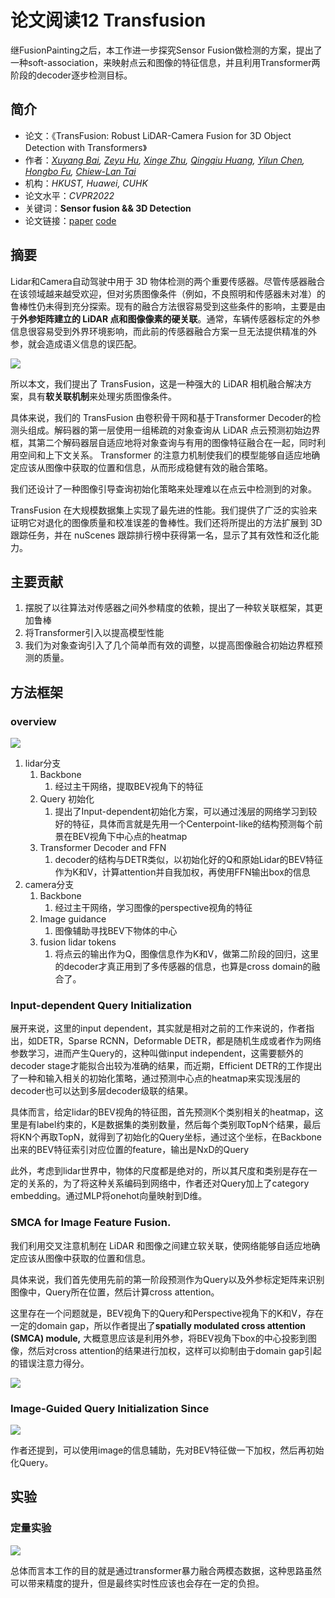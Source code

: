 # 论文阅读12 Transfusion



继FusionPainting之后，本工作进一步探究Sensor Fusion做检测的方案，提出了一种soft-association，来映射点云和图像的特征信息，并且利用Transformer两阶段的decoder逐步检测目标。

<!--more-->

## 简介

-   论文：《TransFusion: Robust LiDAR-Camera Fusion for 3D Object Detection with Transformers》
-   作者：_[Xuyang Bai](https://arxiv.org/search/cs?searchtype=author&query=Bai%2C+X), [Zeyu Hu](https://arxiv.org/search/cs?searchtype=author&query=Hu%2C+Z), [Xinge Zhu](https://arxiv.org/search/cs?searchtype=author&query=Zhu%2C+X), [Qingqiu Huang](https://arxiv.org/search/cs?searchtype=author&query=Huang%2C+Q), [Yilun Chen](https://arxiv.org/search/cs?searchtype=author&query=Chen%2C+Y), [Hongbo Fu](https://arxiv.org/search/cs?searchtype=author&query=Fu%2C+H), [Chiew-Lan Tai](https://arxiv.org/search/cs?searchtype=author&query=Tai%2C+C)_
-   机构：_HKUST, Huawei, CUHK_
-   论文水平：_CVPR2022_
-   关键词：**Sensor fusion && 3D Detection**
-   论文链接：[paper](https://arxiv.org/abs/2203.11496)  [code](https://github.com/XuyangBai/TransFusion/)


## 摘要

Lidar和Camera自动驾驶中用于 3D 物体检测的两个重要传感器。尽管传感器融合在该领域越来越受欢迎，但对劣质图像条件（例如，不良照明和传感器未对准）的鲁棒性仍未得到充分探索。现有的融合方法很容易受到这些条件的影响，主要是由于**外参矩阵建立的 LiDAR 点和图像像素的硬关联**。通常，车辆传感器标定的外参信息很容易受到外界环境影响，而此前的传感器融合方案一旦无法提供精准的外参，就会造成语义信息的误匹配。

![](https://pictures-1309138036.cos.ap-nanjing.myqcloud.com/img/20220328215351.png)

所以本文，我们提出了 TransFusion，这是一种强大的 LiDAR 相机融合解决方案，具有**软关联机制**来处理劣质图像条件。

具体来说，我们的 TransFusion 由卷积骨干网和基于Transformer Decoder的检测头组成。解码器的第一层使用一组稀疏的对象查询从 LiDAR 点云预测初始边界框，其第二个解码器层自适应地将对象查询与有用的图像特征融合在一起，同时利用空间和上下文关系。 Transformer 的注意力机制使我们的模型能够自适应地确定应该从图像中获取的位置和信息，从而形成稳健有效的融合策略。

我们还设计了一种图像引导查询初始化策略来处理难以在点云中检测到的对象。 

TransFusion 在大规模数据集上实现了最先进的性能。我们提供了广泛的实验来证明它对退化的图像质量和校准误差的鲁棒性。我们还将所提出的方法扩展到 3D 跟踪任务，并在 nuScenes 跟踪排行榜中获得第一名，显示了其有效性和泛化能力。

## 主要贡献

1. 摆脱了以往算法对传感器之间外参精度的依赖，提出了一种软关联框架，其更加鲁棒
2. 将Transformer引入以提高模型性能
3. 我们为对象查询引入了几个简单而有效的调整，以提高图像融合初始边界框预测的质量。


## 方法框架

### overview

![](https://pictures-1309138036.cos.ap-nanjing.myqcloud.com/img/20220328215634.png)

1. lidar分支
	1. Backbone
		1. 经过主干网络，提取BEV视角下的特征
	2. Query 初始化
		1. 提出了Input-dependent初始化方案，可以通过浅层的网络学习到较好的特征，具体而言就是先用一个Centerpoint-like的结构预测每个前景在BEV视角下中心点的heatmap
	3. Transformer Decoder and FFN
		1. decoder的结构与DETR类似，以初始化好的Q和原始Lidar的BEV特征作为K和V，计算attention并自我加权，再使用FFN输出box的信息
2. camera分支
	1. Backbone
		1. 经过主干网络，学习图像的perspective视角的特征
	2. Image guidance
		1. 图像辅助寻找BEV下物体的中心
	3. fusion lidar tokens
		1. 将点云的输出作为Q，图像信息作为K和V，做第二阶段的回归，这里的decoder才真正用到了多传感器的信息，也算是cross domain的融合了。

### Input-dependent Query Initialization

展开来说，这里的input dependent，其实就是相对之前的工作来说的，作者指出，如DETR，Sparse RCNN，Deformable DETR，都是随机生成或者作为网络参数学习，进而产生Query的，这种叫做input independent，这需要额外的decoder stage才能拟合出较为准确的结果，而近期，Efficient DETR的工作提出了一种和输入相关的初始化策略，通过预测中心点的heatmap来实现浅层的decoder也可以达到多层decoder级联的结果。

具体而言，给定lidar的BEV视角的特征图，首先预测K个类别相关的heatmap，这里是有label约束的，K是数据集的类别数量，然后每个类别取TopN个结果，最后将KN个再取TopN，就得到了初始化的Query坐标，通过这个坐标，在Backbone出来的BEV特征索引对应位置的feature，输出是NxD的Query

此外，考虑到lidar世界中，物体的尺度都是绝对的，所以其尺度和类别是存在一定的关系的，为了将这种关系编码到网络中，作者还对Query加上了category embedding。通过MLP将onehot向量映射到D维。

### SMCA for Image Feature Fusion.

我们利用交叉注意机制在 LiDAR 和图像之间建立软关联，使网络能够自适应地确定应该从图像中获取的位置和信息。

具体来说，我们首先使用先前的第一阶段预测作为Query以及外参标定矩阵来识别图像中，Query所在位置，然后计算cross attention。

这里存在一个问题就是，BEV视角下的Query和Perspective视角下的K和V，存在一定的domain gap，所以作者提出了**spatially modulated cross attention (SMCA) module,** 大概意思应该是利用外参，将BEV视角下box的中心投影到图像，然后对cross attention的结果进行加权，这样可以抑制由于domain gap引起的错误注意力得分。

![](https://pictures-1309138036.cos.ap-nanjing.myqcloud.com/img/20220328230652.png)


### Image-Guided Query Initialization Since

![](https://pictures-1309138036.cos.ap-nanjing.myqcloud.com/img/20220328230711.png)

作者还提到，可以使用image的信息辅助，先对BEV特征做一下加权，然后再初始化Query。

## 实验

### 定量实验

![](https://pictures-1309138036.cos.ap-nanjing.myqcloud.com/img/20220328230818.png)

总体而言本工作的目的就是通过transformer暴力融合两模态数据，这种思路虽然可以带来精度的提升，但是最终实时性应该也会存在一定的负担。
